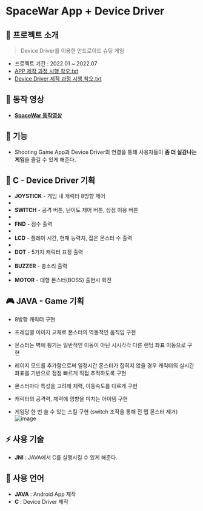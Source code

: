 # SpaceWar App + Device Driver
## 👋 프로젝트 소개
> Device Driver를 이용한 안드로이드 슈팅 게임 
- 프로젝트 기간 : 2022.01 ~ 2022.07
- [APP 제작 과정 시행 착오.txt](https://github.com/JiMin4210/App_dev_driver/blob/main/App%EA%B4%80%EB%A0%A8%20%EC%8B%9C%ED%96%89%EC%B0%A9%EC%98%A4.txt)
- [Device Driver 제작 과정 시행 착오.txt](https://github.com/JiMin4210/App_dev_driver/blob/main/Dev_Driver%EC%8B%9C%ED%96%89%EC%B0%A9%EC%98%A4.txt)

## :movie_camera: 동작 영상
- [**SpaceWar 동작영상**](https://www.youtube.com/watch?v=vcuzwI079nE)

## :pushpin: 기능
- Shooting Game App과 Device Driver의 연결을 통해 사용자들이 **좀 더 실감나는 게임**을 즐길 수 있게 해준다.

## 🔧 C - Device Driver 기획
- **JOYSTICK** - 게임 내 캐릭터 8방향 제어 
- 
- **SWITCH** - 공격 버튼, 난이도 제어 버튼, 상점 이용 버튼
- 
- **FND** - 점수 출력
- 
- **LCD** - 플레이 시간, 현재 능력치, 잡은 몬스터 수 출력
- 
- **DOT** - 5가지 캐릭터 표정 출력
- 
- **BUZZER** - 총소리 출력
- 
- **MOTOR** - 대형 몬스터(BOSS) 출현시 회전

## 🎮 JAVA - Game 기획
- 8방향 캐릭터 구현

- 프레임별 이미지 교체로 몬스터의 역동적인 움직임 구현

- 몬스터는 벽에 튕기는 일반적인 이동이 아닌 시시각각 다른 랜덤 좌표 이동으로 구현

- 레이지 모드를 추가함으로써 일정시간 몬스터가 잡히지 않을 경우 캐릭터의 실시간 좌표를 기반으로 점점 빠르게 직접 추적하도록 구현

- 몬스터마다 특성을 고려해 체력, 이동속도를 다르게 구현

- 캐릭터의 공격력, 체력에 영향을 미치는 아이템 구현

- 게임당 한 번 쓸 수 있는 스킬 구현 (switch 조작을 통해 전 맵 몬스터 제거)
![image](https://user-images.githubusercontent.com/90883534/215096347-cd91cca1-8e09-4340-b156-42549c9eec2b.png)


## ⚡ 사용 기술
- **JNI** : JAVA에서 C를 실행시킬 수 있게 해준다.

## 📝 사용 언어
- **JAVA** : Android App 제작
- **C** : Device Driver 제작




